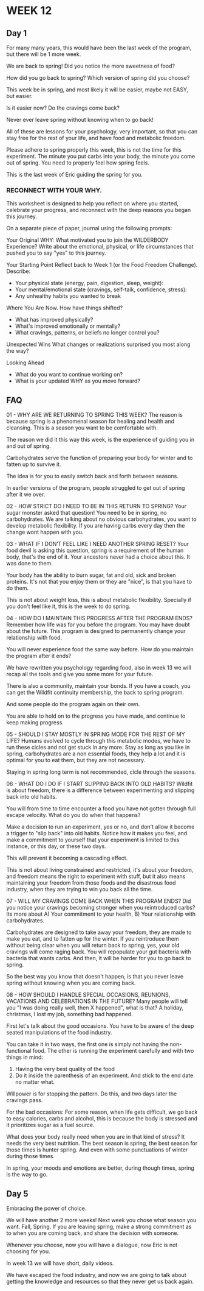 # WEEK 12
## Day 1
For many many years, this would have been the last week of the program, but there will be 1 more week.

We are back to spring! Did you notice the more sweetness of food?

How did you go back to spring? Which version of spring did you choose?

This week be in spring, and most likely it will be easier, maybe not EASY, but easier.

Is it easier now? Do the cravings come back?

Never ever leave spring without knowing when to go back!

All of these are lessons for your psychology, very important, so that you can stay free for the rest of your life, and have food and metabolic freedom.

Please adhere to spring properly this week, this is not the time for this experiment. The minute you put carbs into your body, the minute you come out of spring. You need to properly feel how spring feels.

This is the last week of Eric guiding the spring for you.

### RECONNECT WITH YOUR WHY.

This worksheet is designed to help you reflect on where you started, celebrate your progress, and reconnect with the deep reasons you began this journey.

On a separate piece of paper, journal using the following prompts:

Your Original WHY: What motivated you to join the WILDERBODY Experience? Write about the emotional, physical, or life circumstances that pushed you to say "yes" to this journey.

Your Starting Point Reflect back to Week 1 (or the Food Freedom Challenge). Describe:
- Your physical state (energy, pain, digestion, sleep, weight):
- Your mental/emotional state (cravings, self-talk, confidence, stress):
- Any unhealthy habits you wanted to break

Where You Are Now. How have things shifted?
- What has improved physically?
- What's improved emotionally or mentally?
- What cravings, patterns, or beliefs no longer control you?

Unexpected Wins
What changes or realizations surprised you most along the way?

Looking Ahead
- What do you want to continue working on?
- What is your updated WHY as you move forward?

## FAQ
01 - WHY ARE WE RETURNING TO SPRING THIS WEEK?
The reason is because spring is a phenomenal season for healing and health and cleansing. This is a season you want to be comfortable with.

The reason we did it this way this week, is the experience of guiding you in and out of spring.

Carbohydrates serve the function of preparing your body for winter and to fatten up to survive it.

The idea is for you to easily switch back and forth between seasons.

In earlier versions of the program, people struggled to get out of spring after it we over.

02 - HOW STRICT DO I NEED TO BE IN THIS RETURN TO SPRING?
Your sugar monster asked that question! You need to be in spring, no carbohydrates. We are talking about no obvious carbohydrates, you want to develop metabolic flexibility. If you are having carbs every day then the change wont happen with you.

03 - WHAT IF I DON’T FEEL LIKE I NEED ANOTHER SPRING RESET?
Your food devil is asking this question, spring is a requirement of the human body, that's the end of it. Your ancestors never had a choice about this. It was done to them.

Your body has the ability to burn sugar, fat and old, sick and broken proteins. It's not that you enjoy them or they are "nice", is that you have to do them.

This is not about weight loss, this is about metabolic flexibility. Specially if you don't feel like it, this is the week to do spring.

04 - HOW DO I MAINTAIN THIS PROGRESS AFTER THE PROGRAM ENDS?
Remember how life was for you before the program. You may have doubt about the future. This program is designed to permanently change your relationship with food.

You will never experience food the same way before. How do you maintain the program after it ends?

We have rewritten you psychology regarding food, also in week 13 we will recap all the tools and give you some more for your future.

There is also a community, maintain your bonds. If you have a coach, you can get the Wildfit continuity membership, the back to spring program.

And some people do the program again on their own.

You are able to hold on to the progress you have made, and continue to keep making progress.

05 - SHOULD I STAY MOSTLY IN SPRING MODE FOR THE REST OF MY LIFE?
Humans evolved to cycle through this metabolic modes, we have to run these cicles and not get stuck in any more. Stay as long as you like in spring, carbohydrates are a non essential foods, they help a lot and it is optimal for you to eat them, but they are not necessary.

Staying in spring long term is not recommended, cicle through the seasons.

06 - WHAT DO I DO IF I START SLIPPING BACK INTO OLD HABITS?
Wildfit is about freedom, there is a difference between experimenting and slipping back into old habits.

You will from time to time encounter a food you have not gotten through full escape velocity. What do you do when that happens?

Make a decision to run an experiment, yes or no, and don't allow it become a trigger to "slip back" into old habits. Notice how it makes you feel, and make a commitment to yourself that your experiment is limited to this instance, or this day, or these two days.

This will prevent it becoming a cascading effect.

This is not about living constrained and restricted, it's about your freedom, and freedom means the right to experiment with stuff, but it also means maintaining your freedom from those foods and the disastrous food industry, when they are trying to win you back all the time.

07 - WILL MY CRAVINGS COME BACK WHEN THIS PROGRAM ENDS?
Did you notice your cravings becoming stronger when you reintroduced carbs?
Its more about A) Your commitment to your health, B) Your relationship with carbohydrates.

Carbohydrates are designed to take away your freedom, they are made to make you eat, and to fatten up for the winter. If you reintroduce them without being clear when you will return back to spring, yes, your old cravings will come raging back. You will repopulate your gut bacteria with bacteria that wants carbs. And then, it will be harder for you to go back to spring.

So the best way you know that doesn't happen, is that you never leave spring without knowing when you are coming back.

08 - HOW SHOULD I HANDLE SPECIAL OCCASIONS, REUNIONS, VACATIONS AND CELEBRATIONS IN THE FUTURE?
Many people will tell you "I was doing really well, then X happened", what is that? A holiday, christmas, I lost my job, something bad happened.

First let's talk about the good occasions.
You have to be aware of the deep seated manipulations of the food industry.

You can take it in two ways, the first one is simply not having the non-functional food. The other is running the experiment carefully and with two things in mind:
1. Having the very best quality of the food
2. Do it inside the parenthesis of an experiment. And stick to the end date no matter what.

Willpower is for stopping the pattern. Do this, and two days later the cravings pass.

For the bad occasions:
For some reason, when life gets difficult, we go back to easy calories, carbs and alcohol, this is because the body is stressed and it prioritizes sugar as a fuel source.

What does your body really need when you are in that kind of stress? It needs the very best nutrition. The best season is spring, the best season for those times is hunter spring. And even with some punctuations of winter during those times.

In spring, your moods and emotions are better, during though times, spring is the way to go.

## Day 5
Embracing the power of choice.

We will have another 2 more weeks! Next week you chose what season you want. Fall, Spring. If you are leaving spring, make a strong commitment as to when you are coming back, and share the decision with someone.

Whenever you choose, now you will have a dialogue, now Eric is not choosing for you.

In week 13 we will have short, daily videos.

We have escaped the food industry, and now we are going to talk about getting the knowledge and resources so that they never get us back again.

